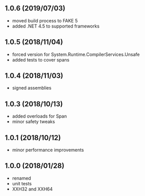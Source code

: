 ## 1.0.6 (2019/07/03)
* moved build process to FAKE 5
* added .NET 4.5 to supported frameworks

## 1.0.5 (2018/11/04)
* forced version for System.Runtime.CompilerServices.Unsafe
* added tests to cover spans

## 1.0.4 (2018/11/03)
* signed assemblies

## 1.0.3 (2018/10/13)
* added overloads for Span
* minor safety tweaks  

## 1.0.1 (2018/10/12)
* minor performance improvements

## 1.0.0 (2018/01/28)
* renamed
* unit tests
* XXH32 and XXH64
